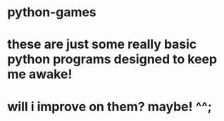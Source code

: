 # python-games
# these are just some really basic python programs designed to keep me awake!
# will i improve on them? maybe! ^^;
